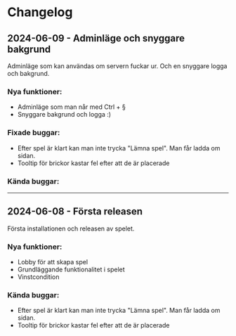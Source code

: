 # Changelog
## 2024-06-09 - Adminläge och snyggare bakgrund
Adminläge som kan användas om servern fuckar ur.
Och en snyggare logga och bakgrund.
### Nya funktioner:
- Adminläge som man når med Ctrl + §
- Snyggare bakgrund och logga :)
### Fixade buggar:
- Efter spel är klart kan man inte trycka "Lämna spel". Man får ladda om sidan.
- Tooltip för brickor kastar fel efter att de är placerade
### Kända buggar:

---

## 2024-06-08 - Första releasen
Första installationen och releasen av spelet.
### Nya funktioner:
- Lobby för att skapa spel
- Grundläggande funktionalitet i spelet
- Vinstcondition
### Kända buggar:
- Efter spel är klart kan man inte trycka "Lämna spel". Man får ladda om sidan.
- Tooltip för brickor kastar fel efter att de är placerade